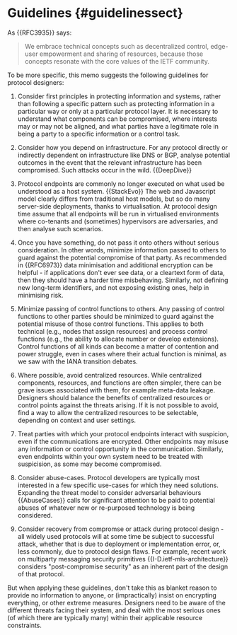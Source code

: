 
# Guidelines {#guidelinessect}

As {{RFC3935}} says:

> We embrace technical concepts such as decentralized control,
> edge-user empowerment and sharing of resources, because those
> concepts resonate with the core values of the IETF community.

To be more specific, this memo suggests the following guidelines for protocol designers:

1. Consider first principles in protecting information and systems, rather than
   following a specific pattern such as protecting information in a particular
way or only at a particular protocol layer. It is necessary to understand what
components can be compromised, where interests may or may not be aligned, and
what parties have a legitimate role in being a party to a specific information
or a control task.

1. Consider how you depend on infrastructure.  For any protocol directly or
   indirectly dependent on infrastructure like DNS or BGP, analyse potential
outcomes in the event that the relevant infrastructure has been compromised.
Such attacks occur in the wild. {{DeepDive}}

1. Protocol endpoints are commonly no longer executed on what used be
   understood as a host system.  {{StackEvo}} The web and Javascript model
clearly  differs from traditional host models, but so do many server-side
deployments, thanks to virtualisation.  At protocol design time assume
that all endpoints will be run in virtualised environments where co-tenants and
(sometimes) hypervisors are adversaries, and then analyse such scenarios.

1. Once you have something, do not pass it onto others without serious
   consideration. In other words, minimize information passed to others to
guard against the potential compromise of that party.  As recommended in
{{RFC6973}} data minimisation and additional encryption can be helpful - if
applications don't ever see data, or a cleartext form of data, then they should
have a harder time misbehaving. Similarly, not defining new long-term
identifiers, and not exposing existing ones, help in minimising risk.

1. Minimize passing of control functions to others. Any passing of control
functions to other parties should be minimized to guard against the
potential misuse of those control functions. This applies to both technical
(e.g., nodes that assign resources) and process control functions (e.g., the
ability to allocate number or develop extensions). Control functions of all
kinds can become a matter of contention and power struggle, even in cases where
their actual function is minimal, as we saw with the IANA transition debates.

1. Where possible, avoid centralized resources. While centralized components,
   resources, and functions are often simpler, there can be grave issues
associated with them, for example meta-data leakage. Designers should balance
the benefits of centralized resources or control points against the threats
arising.  If it is not possible to avoid, find a way to allow the centralized
resources to be selectable, depending on context and user settings.

1. Treat parties with which your protocol endpoints interact with suspicion,
even if the communications are encrypted. Other endpoints may misuse any
information or control opportunity in the communication. Similarly, even
endpoints within your own system need to be treated with suspicision, as some
may become compromised.

1. Consider abuse-cases. Protocol developers are typically most interested in a
   few specific use-cases for which they need solutions. Expanding the threat
model to consider adversarial behaviours {{AbuseCases}} calls for significant
attention to be paid to potential abuses of whatever new or re-purposed
technology is being considered. 

1. Consider recovery from compromse or attack during protocol design - all
   widely used protocols will at some time be subject to successful attack,
whether that is due to deployment or implementation error, or, less commonly,
due to protocol design flaws.  For example, recent work on multiparty messaging
security primitives {{I-D.ietf-mls-architecture}} considers "post-compromise
security" as an inherent part of the design of that protocol. 

But when applying these guidelines, don't take this as blanket reason to
provide no information to anyone, or (impractically) insist on encrypting
everything, or other extreme measures.  Designers need to be aware of the
different threats facing their system, and deal with the most serious ones (of
which there are typically many) within their applicable resource constraints. 

